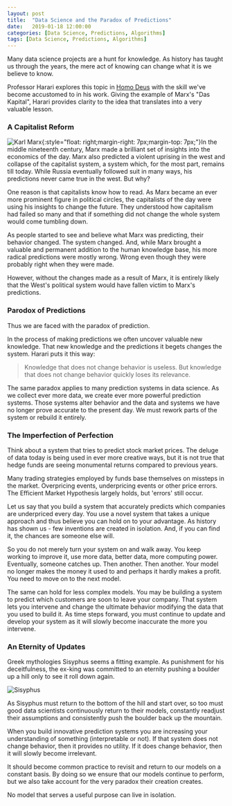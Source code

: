 ```yaml
---
layout: post
title:  "Data Science and the Paradox of Predictions"
date:   2019-01-18 12:00:00
categories: [Data Science, Predictions, Algorithms]
tags: [Data Science, Predictions, Algorithms]
---
```


Many data science projects are a hunt for knowledge. As history has taught us through the years, the mere act of knowing can change what it is we believe to know.

Professor Harari explores this topic in [Homo Deus](https://www.ynharari.com/book/homo-deus/) with the skill we've become accustomed to in his work.  Giving the example of Marx's "Das Kapital", Harari provides clarity to the idea that translates into a very valuable lesson.

### A Capitalist Reform
![Karl Marx](https://upload.wikimedia.org/wikipedia/commons/thumb/d/d4/Karl_Marx_001.jpg/220px-Karl_Marx_001.jpg){:style="float: right;margin-right: 7px;margin-top: 7px;"}In the middle nineteenth century, Marx made a brilliant set of insights into the economics of the day. Marx also predicted a violent uprising in the west and collapse of the capitalist system, a system which, for the most part, remains till today. While Russia eventually followed suit in many ways, his predictions never came true in the west. But why?

One reason is that capitalists know how to read. As Marx became an ever more prominent figure in political circles, the capitalists of the day were using his insights to change the future. They understood how capitalism had failed so many and that if something did not change the whole system would come tumbling down.

As people started to see and believe what Marx was predicting, their behavior changed. The system changed. And, while Marx brought a valuable and permanent addition to the human knowledge base, his more radical predictions were mostly wrong. Wrong even though they were probably right when they were made.

However, without the changes made as a result of Marx, it is entirely likely that the West's political system would have fallen victim to Marx's predictions.

### Parodox of Predictions
Thus we are faced with the paradox of prediction.

In the process of making predictions we often uncover valuable new knowledge. That new knowledge and the predictions it begets changes the system. Harari puts it this way:

> Knowledge that does not change behavior is useless. But knowledge that does not change behavior quickly loses its relevance.

The same paradox applies to many prediction systems in data science.  As we collect ever more data, we create ever more powerful prediction systems. Those systems alter behavior and the data and systems we have no longer prove accurate to the present day. We must rework parts of the system or rebuild it entirely.

### The Imperfection of Perfection

Think about a system that tries to predict stock market prices. The deluge of data today is being used in ever more creative ways, but it is not true that hedge funds are seeing monumental returns compared to previous years.

Many trading strategies employed by funds base themselves on missteps in the market. Overpricing events, underpricing events or other price errors. The Efficient Market Hypothesis largely holds, but 'errors' still occur.

Let us say that you build a system that accurately predicts which companies are underpriced every day. You use a novel system that takes a unique approach and thus believe you can hold on to your advantage. As history has shown us - few inventions are created in isolation. And, if you can find it, the chances are someone else will.

So you do not merely turn your system on and walk away. You keep working to improve it, use more data, better data, more computing power. Eventually, someone catches up. Then another. Then another. Your model no longer makes the money it used to and perhaps it hardly makes a profit. You need to move on to the next model.

The same can hold for less complex models. You may be building a system to predict which customers are soon to leave your company. That system lets you intervene and change the ultimate behavior modifying the data that you used to build it. As time steps forward, you must continue to update and develop your system as it will slowly become inaccurate the more you intervene.

### An Eternity of Updates
Greek mythologies Sisyphus seems a fitting example. As punishment for his deceitfulness, the ex-king was committed to an eternity pushing a boulder up a hill only to see it roll down again.

![Sisyphus](https://miro.medium.com/max/966/1*MI6MyiERSjPzPbXSjmgqbw.jpeg)

As Sisyphus must return to the bottom of the hill and start over, so too must good data scientists continuously return to their models, constantly readjust their assumptions and consistently push the boulder back up the mountain.

When you build innovative prediction systems you are increasing your understanding of something (interpretable or not). If that system does not change behavior, then it provides no utility. If it does change behavior, then it will slowly become irrelevant.

It should become common practice to revisit and return to our models on a constant basis. By doing so we ensure that our models continue to perform, but we also take account for the very paradox their creation creates.

No model that serves a useful purpose can live in isolation.
